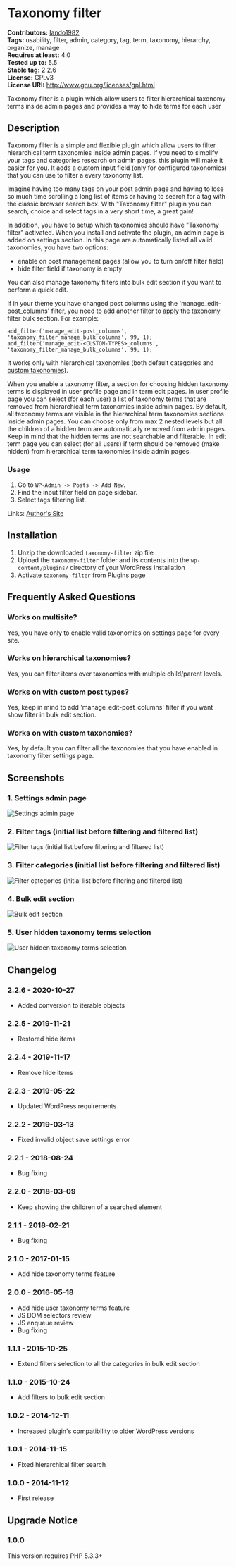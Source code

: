 # Taxonomy filter #
**Contributors:** [lando1982](https://profiles.wordpress.org/lando1982)  
**Tags:** usability, filter, admin, category, tag, term, taxonomy, hierarchy, organize, manage  
**Requires at least:** 4.0  
**Tested up to:** 5.5  
**Stable tag:** 2.2.6  
**License:** GPLv3  
**License URI:** http://www.gnu.org/licenses/gpl.html  

Taxonomy filter is a plugin which allow users to filter hierarchical taxonomy terms inside admin pages and provides a way to hide terms for each user

## Description ##

Taxonomy filter is a simple and flexible plugin which allow users to filter hierarchical term taxonomies inside admin pages. If you need to simplify your tags and categories research on admin pages, this plugin will make it easier for you. It adds a custom input field (only for configured taxonomies) that you can use to filter a every taxonomy list.

Imagine having too many tags on your post admin page and having to lose so much time scrolling a long list of items or having to search for a tag with the classic browser search box. With "Taxonomy filter" plugin you can search, choice and select tags in a very short time, a great gain!

In addition, you have to setup which taxonomies should have "Taxonomy filter" activated. When you install and activate the plugin, an admin page is added on settings section. In this page are automatically listed all valid taxonomies, you have two options:

* enable on post management pages (allow you to turn on/off filter field)
* hide filter field if taxonomy is empty

You can also manage taxonomy filters into bulk edit section if you want to perform a quick edit.

If in your theme you have changed post columns using the 'manage_edit-post_columns' filter, you need to add another filter to apply the taxonomy filter bulk section.
For example:

	add_filter('manage_edit-post_columns', 'taxonomy_filter_manage_bulk_columns', 99, 1);
	add_filter('manage_edit-<CUSTOM-TYPES>_columns', 'taxonomy_filter_manage_bulk_columns', 99, 1);


It works only with hierarchical taxonomies (both default categories and [custom taxonomies](http://codex.wordpress.org/Custom_Taxonomies)).

When you enable a taxonomy filter, a section for choosing hidden taxonomy terms is displayed in user profile page and in term edit pages. In user profile page you can select (for each user) a list of taxonomy terms that are removed from hierarchical term taxonomies inside admin pages.
By default, all taxonomy terms are visible in the hierarchical term taxonomies sections inside admin pages. You can choose only from max 2 nested levels but all the children of a hidden term are automatically removed from admin pages. Keep in mind that the hidden terms are not searchable and filterable.
In edit term page you can select (for all users) if term should be removed (make hidden) from hierarchical term taxonomies inside admin pages.

### Usage ###

1. Go to `WP-Admin -> Posts -> Add New`.
2. Find the input filter field on page sidebar.
3. Select tags filtering list.

Links: [Author's Site](http://www.andrealandonio.it)

## Installation ##

1. Unzip the downloaded `taxonomy-filter` zip file
2. Upload the `taxonomy-filter` folder and its contents into the `wp-content/plugins/` directory of your WordPress installation
3. Activate `taxonomy-filter` from Plugins page

## Frequently Asked Questions ##

### Works on multisite? ###

Yes, you have only to enable valid taxonomies on settings page for every site.

### Works on hierarchical taxonomies? ###

Yes, you can filter items over taxonomies with multiple child/parent levels.

### Works on with custom post types? ###

Yes, keep in mind to add 'manage_edit-post_columns' filter if you want show filter in bulk edit section.

### Works on with custom taxonomies? ###

Yes, by default you can filter all the taxonomies that you have enabled in taxonomy filter settings page.

## Screenshots ##

### 1. Settings admin page ###
![Settings admin page](https://ps.w.org/taxonomy-filter/trunk/screenshot-1.jpg)

### 2. Filter tags (initial list before filtering and filtered list) ###
![Filter tags (initial list before filtering and filtered list)](https://ps.w.org/taxonomy-filter/trunk/screenshot-2.jpg)

### 3. Filter categories (initial list before filtering and filtered list) ###
![Filter categories (initial list before filtering and filtered list)](https://ps.w.org/taxonomy-filter/trunk/screenshot-3.jpg)

### 4. Bulk edit section ###
![Bulk edit section](https://ps.w.org/taxonomy-filter/trunk/screenshot-4.jpg)

### 5. User hidden taxonomy terms selection ###
![User hidden taxonomy terms selection](https://ps.w.org/taxonomy-filter/trunk/screenshot-5.jpg)


## Changelog ##

### 2.2.6 - 2020-10-27 ###
* Added conversion to iterable objects

### 2.2.5 - 2019-11-21 ###
* Restored hide items

### 2.2.4 - 2019-11-17 ###
* Remove hide items

### 2.2.3 - 2019-05-22 ###
* Updated WordPress requirements

### 2.2.2 - 2019-03-13 ###
* Fixed invalid object save settings error

### 2.2.1 - 2018-08-24 ###
* Bug fixing

### 2.2.0 - 2018-03-09 ###
* Keep showing the children of a searched element

### 2.1.1 - 2018-02-21 ###
* Bug fixing

### 2.1.0 - 2017-01-15 ###
* Add hide taxonomy terms feature

### 2.0.0 - 2016-05-18 ###
* Add hide user taxonomy terms feature
* JS DOM selectors review
* JS enqueue review
* Bug fixing

### 1.1.1 - 2015-10-25 ###
* Extend filters selection to all the categories in bulk edit section

### 1.1.0 - 2015-10-24 ###
* Add filters to bulk edit section

### 1.0.2 - 2014-12-11 ###
* Increased plugin's compatibility to older WordPress versions

### 1.0.1 - 2014-11-15 ###
* Fixed hierarchical filter search

### 1.0.0 - 2014-11-12 ###
* First release

## Upgrade Notice ##

### 1.0.0 ###
This version requires PHP 5.3.3+
